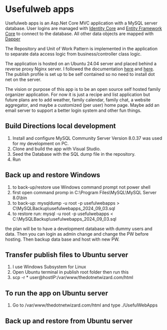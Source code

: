 # Usefulweb apps

Usefulweb apps is an Asp.Net Core MVC application with a MySQL server database. User logins are managed with [Identity Core](https://learn.microsoft.com/en-us/aspnet/core/security/authentication/identity?view=aspnetcore-8.0&tabs=visual-studio) and [Entity Framework Core](https://learn.microsoft.com/en-us/ef/core/) to connect to the database. All other data objects are mapped with [Dapper](https://github.com/DapperLib/Dapper) 

The Repository and Unit of Work Pattern is implemented in the application to separate data access logic from business/controller class logic.

The application is hosted on an Ubuntu 24.04 server and placed behind a reverse proxy Nginx server. I followed the documentation [here](https://learn.microsoft.com/en-us/aspnet/core/host-and-deploy/linux-nginx?view=aspnetcore-8.0&tabs=linux-ubuntu) and [here](https://www.digitalocean.com/community/tutorials/how-to-deploy-an-asp-net-core-application-with-mysql-server-using-nginx-on-ubuntu-18-04). The publish profile is set up to be self contained so no need to install dot net on the server. 

The vision or purpose of this app is to be an open source self hosted family organizer application. For now it is just a recipe and list application but future plans are to add weather, family calendar, family chat, a website aggregator, and maybe a customized (per user) home page. Maybe add an email server to support a better login system and other fun things. 

## Build Directions local development

1. Install and configure MySQL Community Server Version 8.0.37 was used for my development on PC.
2. Clone and build the app with Visual Studio.
3. Seed the Database with the SQL dump file in the repository.
4. Run

## Back up and restore Windows

1. to back-up/restore use Windows command prompt not power shell
2. first open command promp in C:\Program Files\MySQL\MySQL Server 8.0\bin
3. to back-up: mysqldump -u root -p usefulwebapps > C\MySQLBackup\usefulwebapps_2024_09_03.sql
4. to restore run: mysql -u root -p usefulwebapps < C:\MySQLBackup\usefulwebapps_2024_09_03.sql

the plan will be to have a development database with dummy users and data. Then you can login as admin change and change the PW before hosting. Then backup data base and host with new PW.

## Transfer publish files to Ubuntu server

1. I use Windows Subsystem for Linux
2. Open Ubuntu terminal in publish root folder then run this
3. scp -r * user@hostIP:/var/www/thedotnetwizard.com/html

## To run the app on Ubuntu server

1. Go to /var/www/thedotnetwizard.com/html and type ./UsefulWebApps

## Back up and restore from Ubuntu server